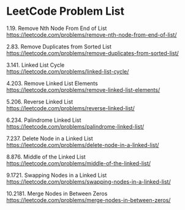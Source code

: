 # LeetCode Problem List

1.19. Remove Nth Node From End of List <br>
https://leetcode.com/problems/remove-nth-node-from-end-of-list/

2.83. Remove Duplicates from Sorted List <br>
https://leetcode.com/problems/remove-duplicates-from-sorted-list/

3.141. Linked List Cycle <br>
https://leetcode.com/problems/linked-list-cycle/

4.203. Remove Linked List Elements <br>
https://leetcode.com/problems/remove-linked-list-elements/

5.206. Reverse Linked List <br>
https://leetcode.com/problems/reverse-linked-list/

6.234. Palindrome Linked List <br>
https://leetcode.com/problems/palindrome-linked-list/

7.237. Delete Node in a Linked List <br>
https://leetcode.com/problems/delete-node-in-a-linked-list/

8.876. Middle of the Linked List <br>
https://leetcode.com/problems/middle-of-the-linked-list/

9.1721. Swapping Nodes in a Linked List <br>
https://leetcode.com/problems/swapping-nodes-in-a-linked-list/

10.2181. Merge Nodes in Between Zeros <br>
https://leetcode.com/problems/merge-nodes-in-between-zeros/